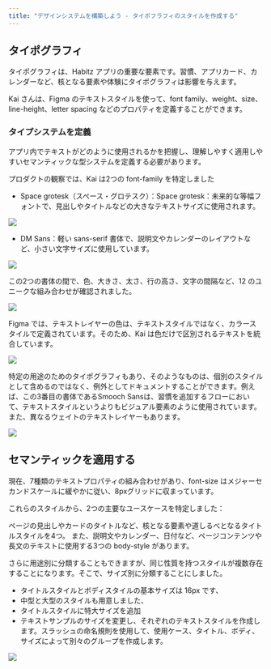```yaml
---
title: "デザインシステムを構築しよう - タイポフラフィのスタイルを作成する"
---
```

## タイポグラフィ
タイポグラフィは、Habitz アプリの重要な要素です。習慣、アプリカード、カレンダーなど、核となる要素や体験にタイポグラフィは影響を与えます。

Kai さんは、Figma のテキストスタイルを使って、font family、weight、size、line-height、letter spacing などのプロパティを定義することができます。

### タイプシステムを定義
アプリ内でテキストがどのように使用されるかを把握し、理解しやすく適用しやすいセマンティックな型システムを定義する必要があります。

プロダクトの観察では、Kai は2つの font-family を特定しました

- Space grotesk（スペース・グロテスク）：Space grotesk：未来的な等幅フォントで、見出しやタイトルなどの大きなテキストサイズに使用されます。

![](https://storage.googleapis.com/zenn-user-upload/50a557ef8b19-20230605.png)

- DM Sans：軽い sans-serif 書体で、説明文やカレンダーのレイアウトなど、小さい文字サイズに使用しています。

![](https://storage.googleapis.com/zenn-user-upload/aa2b7ca08ed9-20230605.png)

この2つの書体の間で、色、大きさ、太さ、行の高さ、文字の間隔など、12 のユニークな組み合わせが確認されました。

![](https://storage.googleapis.com/zenn-user-upload/1cd29668e1e1-20230605.png)

Figma では、テキストレイヤーの色は、テキストスタイルではなく、カラースタイルで定義されています。そのため、Kai は色だけで区別されるテキストを統合しています。

![](https://storage.googleapis.com/zenn-user-upload/2878d3aeb280-20230605.png)

特定の用途のためのタイポグラフィもあり、そのようなものは、個別のスタイルとして含めるのではなく、例外としてドキュメントすることができます。例えば、この3番目の書体であるSmooch Sansは、習慣を追加するフローにおいて、テキストスタイルというよりもビジュアル要素のように使用されています。また、異なるウェイトのテキストレイヤーもあります。

![](https://storage.googleapis.com/zenn-user-upload/6094c86b933b-20230605.png)

## セマンティックを適用する
現在、7種類のテキストプロパティの組み合わせがあり、font-size はメジャーセカンドスケールに緩やかに従い、8pxグリッドに収まっています。

これらのスタイルから、2つの主要なユースケースを特定しました：

ページの見出しやカードのタイトルなど、核となる要素や道しるべとなるタイトルスタイルを4つ。
また、説明文やカレンダー、日付など、ページコンテンツや長文のテキストに使用する3つの body-style があります。

[](https://storage.googleapis.com/zenn-user-upload/0cb3139d78b5-20230605.png)

さらに用途別に分類することもできますが、同じ性質を持つスタイルが複数存在することになります。そこで、サイズ別に分類することにしました。

- タイトルスタイルとボディスタイルの基本サイズは 16px です、
- 中型と大型のスタイルも用意しました、
- タイトルスタイルに特大サイズを追加
- テキストサンプルのサイズを変更し、それぞれのテキストスタイルを作成します。スラッシュの命名規則を使用して、使用ケース、タイトル、ボディ、サイズによって別々のグループを作成します。

![](https://storage.googleapis.com/zenn-user-upload/b1a41e539317-20230605.png)